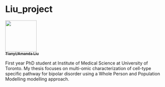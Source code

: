 # Liu_project

<a href="https://github.com/lamanda0227">
   <img src="https://avatars.githubusercontent.com/u/51805224?v=4" width="100px;" alt=""/>
   <br /><sub><b>Tianyi/Amanda Liu</b></sub>
</a>

First year PhD student at Institute of Medical Science at University of Toronto. My thesis focuses on multi-omic characterization of cell-type specific pathway for bipolar disorder using a Whole Person and Population Modelling modelling approach.

